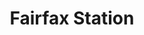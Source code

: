 ---
title:			"Fairfax Station"
post_path:	2016-03-04-fairfax-station
date_start:	2016/03/04
date_end:		2016/03/07
metadata:
  - year: 2016
  - cities:
      - Fairfax Station
  - states:
      - Virginia
  - countries:
      - United States
  - continents:
      - North America
  - regions:
      - United States
photos:
  - ext:		01.jpg
    class:	horizontal
  - ext:    02.jpg
    class:  vertical
---